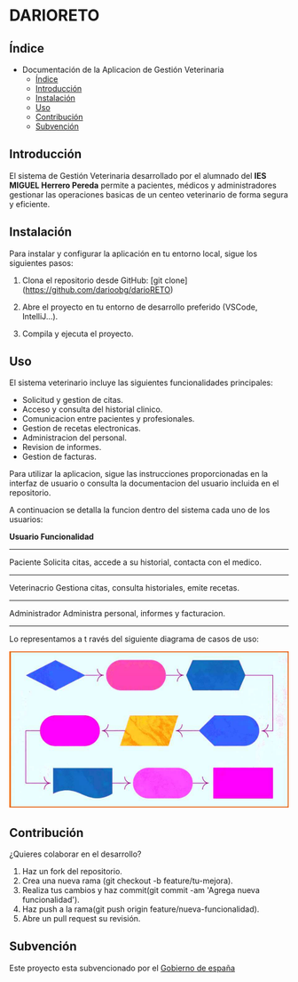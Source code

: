 # DARIORETO
## Índice

* Documentación de la Aplicacion de Gestión Veterinaria
   - [Índice](README.md)
   - [Introducción](#Introducción)
   - [Instalación](#instalación)
   - [Uso](#Uso)
   - [Contribución](#Contribución)
   - [Subvención](#Subvención)

## Introducción

El sistema de Gestión Veterinaria desarrollado por el alumnado del **IES MIGUEL Herrero Pereda** permite a pacientes, médicos y administradores gestionar las operaciones basicas de un centeo veterinario de forma segura y eficiente.

## Instalación

Para instalar y configurar la aplicación en tu entorno local, sigue los siguientes pasos:

1. Clona el repositorio desde GitHub:
    [git clone] (https://github.com/darioobg/darioRETO)
        
2. Abre el proyecto en tu entorno de desarrollo preferido (VSCode, IntelliJ...).

3. Compila y ejecuta el proyecto.


## Uso

 El sistema veterinario incluye las siguientes funcionalidades principales:
* Solicitud y gestion de citas.
* Acceso y consulta del historial clinico.
* Comunicacion entre pacientes y profesionales.
* Gestion de recetas electronicas. 
* Administracion del personal.
* Revision de informes.
* Gestion de facturas.

Para utilizar la aplicacion, sigue las instrucciones proporcionadas en la interfaz de usuario o consulta la documentacion del usuario incluida en el repositorio.

A continuacion se detalla la funcion dentro del sistema cada uno de los usuarios:

**Usuario       Funcionalidad**
______________________________________________________________________________

Paciente        Solicita citas, accede a su historial, contacta con el medico.
______________________________________________________________________________

Veterinacrio    Gestiona citas, consulta historiales, emite recetas.
______________________________________________________________________________

Administrador   Administra personal, informes y facturacion.
________________________________________________________________________________
Lo representamos a t ravés del siguiente diagrama de casos de uso:

 ![alt text](diagrama.png)


## Contribución

¿Quieres colaborar en el desarrollo?

1. Haz un fork del repositorio.
2. Crea una nueva rama (git checkout -b feature/tu-mejora).
3. Realiza tus cambios y haz commit(git commit -am 'Agrega nueva funcionalidad').
4. Haz push a la rama(git push origin feature/nueva-funcionalidad).
5. Abre un pull request su revisión.

## Subvención

Este proyecto esta subvencionado por el [Gobierno de españa](https://www.lamoncloa.gob.es/Paginas/index.aspx)